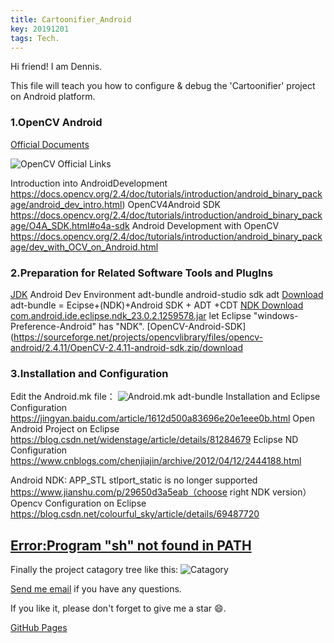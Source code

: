 ```yaml
---
title: Cartoonifier_Android
key: 20191201
tags: Tech.
---
```

Hi friend! I am Dennis.

This file will teach you how to configure & debug the 'Cartoonifier' project on Android platform.

<!--more-->

### 1.OpenCV Android 

[Official Documents](https://opencv.org/android/)

![OpenCV Official Links](https://github.com/seuzht/seuzht.github.io/blob/master/Images/opencv4Android.png)

Introduction into AndroidDevelopment
https://docs.opencv.org/2.4/doc/tutorials/introduction/android_binary_package/android_dev_intro.html)
OpenCV4Android SDK
https://docs.opencv.org/2.4/doc/tutorials/introduction/android_binary_package/O4A_SDK.html#o4a-sdk
Android Development with OpenCV
https://docs.opencv.org/2.4/doc/tutorials/introduction/android_binary_package/dev_with_OCV_on_Android.html

### 2.Preparation for Related Software Tools and PlugIns

[JDK](https://www.oracle.com/technetwork/java/javase/downloads/index.html)
Android Dev Environment adt-bundle android-studio sdk adt 
[Download](https://blog.csdn.net/u013758456/article/details/51939104)
adt-bundle = Ecipse+(NDK)+Android SDK + ADT +CDT
[NDK Download](https://developer.android.google.cn/ndk/downloads)
[com.android.ide.eclipse.ndk_23.0.2.1259578.jar](https://pan.baidu.com/s/1jHSkCZG?fid=710081727453245) let Eclipse "windows-Preference-Android" has "NDK".
[OpenCV-Android-SDK](https://sourceforge.net/projects/opencvlibrary/files/opencv-android/2.4.11/OpenCV-2.4.11-android-sdk.zip/download

### 3.Installation and Configuration

Edit the Android.mk file：
![Android.mk](https://github.com/seuzht/seuzht.github.io/blob/master/Images/androidmk.png)
adt-bundle Installation and Eclipse Configuration
https://jingyan.baidu.com/article/1612d500a83696e20e1eee0b.html
Open Android Project on Eclipse
https://blog.csdn.net/widenstage/article/details/81284679
Eclipse ND Configuration
https://www.cnblogs.com/chenjiajin/archive/2012/04/12/2444188.html

Android NDK: APP_STL stlport_static is no longer supported
https://www.jianshu.com/p/29650d3a5eab（choose right NDK version）
Opencv Configuration on Eclipse
https://blog.csdn.net/colourful_sky/article/details/69487720

[Error:Program "sh" not found in PATH](https://blog.csdn.net/qingyanyichen/article/details/51153419)
--------------------------------------------------------------------------------
Finally the project catagory tree like this:
![Catagory](https://github.com/seuzht/seuzht.github.io/blob/master/Images/catagorytree.png)

[Send me email](mailto:zhanghaitao@estun.com) if you have any questions.

If you like it, please don't forget to give me a star :smile:.

[GitHub Pages](https://github.com/orgs/EstunSWRD/teams/wetogo_pc_software) 
